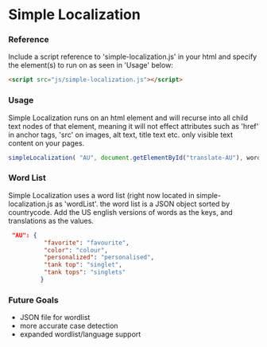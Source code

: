 Simple Localization
==================================================

### Reference ###
Include a script reference to 'simple-localization.js' in your html and specify the element(s) to run on as seen in 'Usage' below:
```html
<script src="js/simple-localization.js"></script>
```
### Usage ###
Simple Localization runs on an html element and will recurse into all child text nodes of that element, meaning it will not effect attributes such as 'href' in anchor tags, 'src' on images, alt text, title text etc. only visible text content on your pages.
```js
simpleLocalization( "AU", document.getElementById("translate-AU"), wordList);
```


### Word List ###
Simple Localization uses a word list (right now located in simple-localization.js as 'wordList'.
the word list is a JSON object sorted by countrycode. Add the US english versions of words as the keys, and translations as the values.
```json
 "AU": {
          "favorite": "favourite",
          "color": "colour",
          "personalized": "personalised",
          "tank top": "singlet",
          "tank tops": "singlets"
         }
```
### Future Goals ###

+ JSON file for wordlist
+ more accurate case detection
+ expanded wordlist/language support
